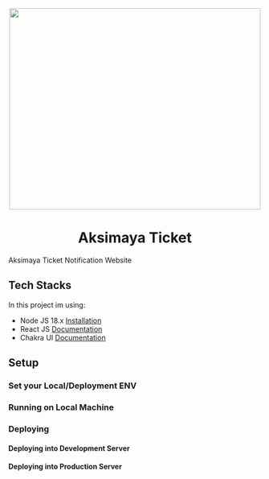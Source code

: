 <div align="center">
   <img width="500" height="400" src="https://www.aksimaya.co.id/fileadmin/templates/images/logo-aksimaya.png" />
   <br />
   <div align="center">
     <h1>Aksimaya Ticket</h1>
     <!-- <img src="https://github.com/SandyMaull/SKRB-PDF/actions/workflows/sandbox-hosting.yml/badge.svg" /> -->
   </div>
</div>

Aksimaya Ticket Notification Website

## Tech Stacks


In this project im using:
- Node JS 18.x [Installation](https://nodejs.org/en/download)
- React JS [Documentation](https://react.dev/learn)
- Chakra UI [Documentation](https://chakra-ui.com/getting-started)

## Setup

### Set your Local/Deployment ENV


### Running on Local Machine


### Deploying


#### Deploying into Development Server

 
#### Deploying into Production Server
